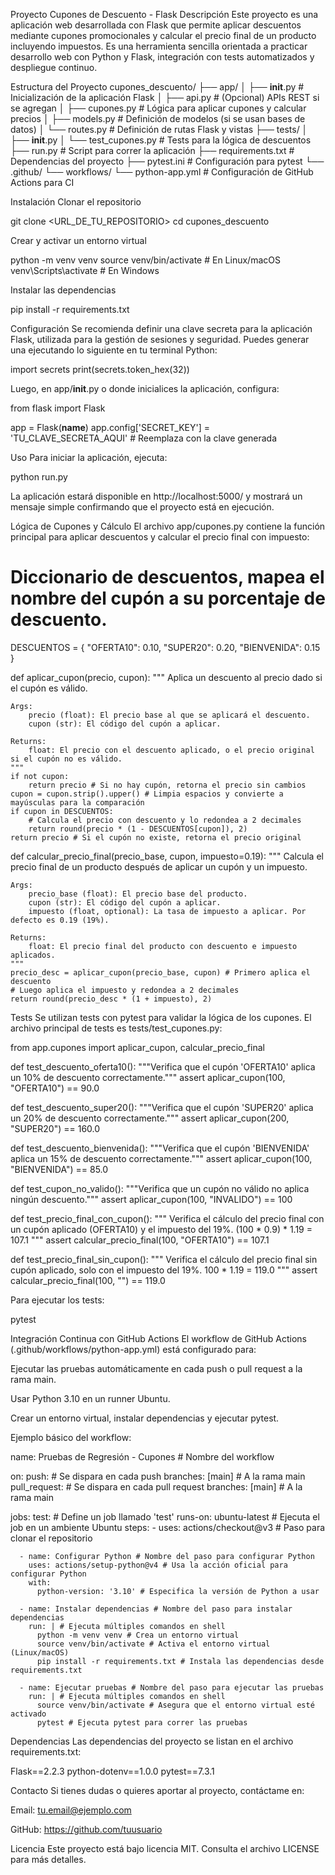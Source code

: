 Proyecto Cupones de Descuento - Flask
Descripción
Este proyecto es una aplicación web desarrollada con Flask que permite aplicar descuentos mediante cupones promocionales y calcular el precio final de un producto incluyendo impuestos. Es una herramienta sencilla orientada a practicar desarrollo web con Python y Flask, integración con tests automatizados y despliegue continuo.

Estructura del Proyecto
cupones_descuento/
├── app/
│   ├── __init__.py         # Inicialización de la aplicación Flask
│   ├── api.py              # (Opcional) APIs REST si se agregan
│   ├── cupones.py          # Lógica para aplicar cupones y calcular precios
│   ├── models.py           # Definición de modelos (si se usan bases de datos)
│   └── routes.py           # Definición de rutas Flask y vistas
├── tests/
│   ├── __init__.py
│   └── test_cupones.py     # Tests para la lógica de descuentos
├── run.py                  # Script para correr la aplicación
├── requirements.txt        # Dependencias del proyecto
├── pytest.ini              # Configuración para pytest
└── .github/
    └── workflows/
        └── python-app.yml  # Configuración de GitHub Actions para CI

Instalación
Clonar el repositorio

git clone <URL_DE_TU_REPOSITORIO>
cd cupones_descuento

Crear y activar un entorno virtual

python -m venv venv
source venv/bin/activate    # En Linux/macOS
venv\Scripts\activate       # En Windows

Instalar las dependencias

pip install -r requirements.txt

Configuración
Se recomienda definir una clave secreta para la aplicación Flask, utilizada para la gestión de sesiones y seguridad. Puedes generar una ejecutando lo siguiente en tu terminal Python:

import secrets
print(secrets.token_hex(32))

Luego, en app/__init__.py o donde inicialices la aplicación, configura:

from flask import Flask

app = Flask(__name__)
app.config['SECRET_KEY'] = 'TU_CLAVE_SECRETA_AQUI' # Reemplaza con la clave generada

Uso
Para iniciar la aplicación, ejecuta:

python run.py

La aplicación estará disponible en http://localhost:5000/ y mostrará un mensaje simple confirmando que el proyecto está en ejecución.

Lógica de Cupones y Cálculo
El archivo app/cupones.py contiene la función principal para aplicar descuentos y calcular el precio final con impuesto:

# Diccionario de descuentos, mapea el nombre del cupón a su porcentaje de descuento.
DESCUENTOS = {
    "OFERTA10": 0.10,
    "SUPER20": 0.20,
    "BIENVENIDA": 0.15
}

def aplicar_cupon(precio, cupon):
    """
    Aplica un descuento al precio dado si el cupón es válido.

    Args:
        precio (float): El precio base al que se aplicará el descuento.
        cupon (str): El código del cupón a aplicar.

    Returns:
        float: El precio con el descuento aplicado, o el precio original si el cupón no es válido.
    """
    if not cupon:
        return precio # Si no hay cupón, retorna el precio sin cambios
    cupon = cupon.strip().upper() # Limpia espacios y convierte a mayúsculas para la comparación
    if cupon in DESCUENTOS:
        # Calcula el precio con descuento y lo redondea a 2 decimales
        return round(precio * (1 - DESCUENTOS[cupon]), 2)
    return precio # Si el cupón no existe, retorna el precio original

def calcular_precio_final(precio_base, cupon, impuesto=0.19):
    """
    Calcula el precio final de un producto después de aplicar un cupón y un impuesto.

    Args:
        precio_base (float): El precio base del producto.
        cupon (str): El código del cupón a aplicar.
        impuesto (float, optional): La tasa de impuesto a aplicar. Por defecto es 0.19 (19%).

    Returns:
        float: El precio final del producto con descuento e impuesto aplicados.
    """
    precio_desc = aplicar_cupon(precio_base, cupon) # Primero aplica el descuento
    # Luego aplica el impuesto y redondea a 2 decimales
    return round(precio_desc * (1 + impuesto), 2)

Tests
Se utilizan tests con pytest para validar la lógica de los cupones. El archivo principal de tests es tests/test_cupones.py:

from app.cupones import aplicar_cupon, calcular_precio_final

def test_descuento_oferta10():
    """Verifica que el cupón 'OFERTA10' aplica un 10% de descuento correctamente."""
    assert aplicar_cupon(100, "OFERTA10") == 90.0

def test_descuento_super20():
    """Verifica que el cupón 'SUPER20' aplica un 20% de descuento correctamente."""
    assert aplicar_cupon(200, "SUPER20") == 160.0

def test_descuento_bienvenida():
    """Verifica que el cupón 'BIENVENIDA' aplica un 15% de descuento correctamente."""
    assert aplicar_cupon(100, "BIENVENIDA") == 85.0

def test_cupon_no_valido():
    """Verifica que un cupón no válido no aplica ningún descuento."""
    assert aplicar_cupon(100, "INVALIDO") == 100

def test_precio_final_con_cupon():
    """
    Verifica el cálculo del precio final con un cupón aplicado (OFERTA10)
    y el impuesto del 19%. (100 * 0.9) * 1.19 = 107.1
    """
    assert calcular_precio_final(100, "OFERTA10") == 107.1

def test_precio_final_sin_cupon():
    """
    Verifica el cálculo del precio final sin cupón aplicado, solo con el
    impuesto del 19%. 100 * 1.19 = 119.0
    """
    assert calcular_precio_final(100, "") == 119.0

Para ejecutar los tests:

pytest

Integración Continua con GitHub Actions
El workflow de GitHub Actions (.github/workflows/python-app.yml) está configurado para:

Ejecutar las pruebas automáticamente en cada push o pull request a la rama main.

Usar Python 3.10 en un runner Ubuntu.

Crear un entorno virtual, instalar dependencias y ejecutar pytest.

Ejemplo básico del workflow:

name: Pruebas de Regresión - Cupones # Nombre del workflow

on:
  push: # Se dispara en cada push
    branches: [main] # A la rama main
  pull_request: # Se dispara en cada pull request
    branches: [main] # A la rama main

jobs:
  test: # Define un job llamado 'test'
    runs-on: ubuntu-latest # Ejecuta el job en un ambiente Ubuntu
    steps:
      - uses: actions/checkout@v3 # Paso para clonar el repositorio

      - name: Configurar Python # Nombre del paso para configurar Python
        uses: actions/setup-python@v4 # Usa la acción oficial para configurar Python
        with:
          python-version: '3.10' # Especifica la versión de Python a usar

      - name: Instalar dependencias # Nombre del paso para instalar dependencias
        run: | # Ejecuta múltiples comandos en shell
          python -m venv venv # Crea un entorno virtual
          source venv/bin/activate # Activa el entorno virtual (Linux/macOS)
          pip install -r requirements.txt # Instala las dependencias desde requirements.txt

      - name: Ejecutar pruebas # Nombre del paso para ejecutar las pruebas
        run: | # Ejecuta múltiples comandos en shell
          source venv/bin/activate # Asegura que el entorno virtual esté activado
          pytest # Ejecuta pytest para correr las pruebas

Dependencias
Las dependencias del proyecto se listan en el archivo requirements.txt:

Flask==2.2.3
python-dotenv==1.0.0
pytest==7.3.1

Contacto
Si tienes dudas o quieres aportar al proyecto, contáctame en:

Email: tu.email@ejemplo.com

GitHub: https://github.com/tuusuario

Licencia
Este proyecto está bajo licencia MIT. Consulta el archivo LICENSE para más detalles.
